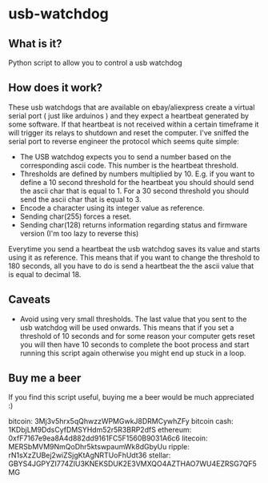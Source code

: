 # usb-watchdog
## What is it?
Python script to allow you to control a usb watchdog

## How does it work?
These usb watchdogs that are available on ebay/aliexpress create a virtual serial port ( just like arduinos ) and they expect a heartbeat generated by some software. If that heartbeat is not received within a certain timeframe it will trigger its relays to shutdown and reset the computer. I've sniffed the serial port to reverse engineer the protocol which seems quite simple:

- The USB watchdog expects you to send a number based on the corresponding ascii code. This number is the heartbeat threshold. 
- Thresholds are defined by numbers multiplied by 10. E.g. if you want to define a 10 second threshold for the heartbeat you should should send the ascii char that is equal to 1. For a 30 second threshold you should send the ascii char that is equal to 3.
- Encode a character using its integer value as reference.
- Sending char(255) forces a reset. 
- Sending char(128) returns information regarding status and firmware version (I'm too lazy to reverse this)

Everytime you send a heartbeat the usb watchdog saves its value and starts using it as reference. This means that if you want to change the threshold to 180 seconds, all you have to do is send a heartbeat the the ascii value that is equal to decimal 18. 
## Caveats

- Avoid using very small thresholds. The last value that you sent to the usb watchdog will be used onwards. 
This means that if you set a threshold of 10 seconds and for some reason your computer gets reset you will then have 10 seconds to complete the boot process and start running this script again otherwise you might end up stuck in a loop.


## Buy me a beer
If you find this script useful, buying me a beer would be much appreciated :)

bitcoin: 3Mj3v5hrx5qQhwzzWPMGwkJ8DRMCywhZFy
bitcoin cash: 1KDbjLM9DdsCyfDMSYHdm52r5R3BRP2dfS
ethereum: 0xfF7167e9ea8A4d882dd9161FC5F1560B9031A6c6
litecoin: MERSbMVM9NmQoDhr5ktswpaumWk8dGbyUu
ripple: rN1sXzZUBej2wiZSjgKtAgNRTUoFhUdt36 
stellar: GBYS4JGPYZI774ZIU3KNEKSDUK2E3VMXQO4AZTHAO7WU4EZRSG7QF5MG

